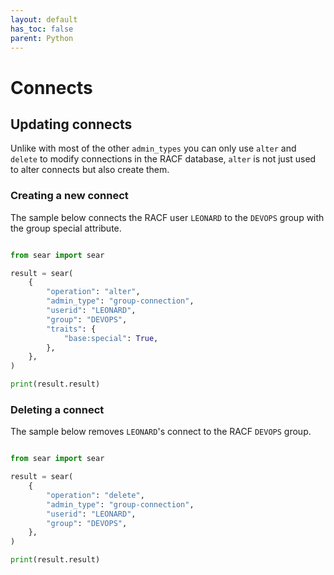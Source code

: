 ```yaml
---
layout: default
has_toc: false
parent: Python
---
```



# Connects

## Updating connects

Unlike with most of the other `admin_types` you can only use `alter` and `delete` to modify connections in the RACF database, `alter` is not just used to alter connects but also create them.

### Creating a new connect

The sample below connects the RACF user `LEONARD` to the `DEVOPS` group with the group special attribute.

```python

from sear import sear

result = sear(
    {
        "operation": "alter",
        "admin_type": "group-connection",
        "userid": "LEONARD",
        "group": "DEVOPS",
        "traits": {
            "base:special": True,
        },
    },
)

print(result.result)
```

### Deleting a connect

The sample below removes `LEONARD`'s connect to the RACF `DEVOPS` group.

```python

from sear import sear

result = sear(
    {
        "operation": "delete",
        "admin_type": "group-connection",
        "userid": "LEONARD",
        "group": "DEVOPS",
    },
)

print(result.result)
```
